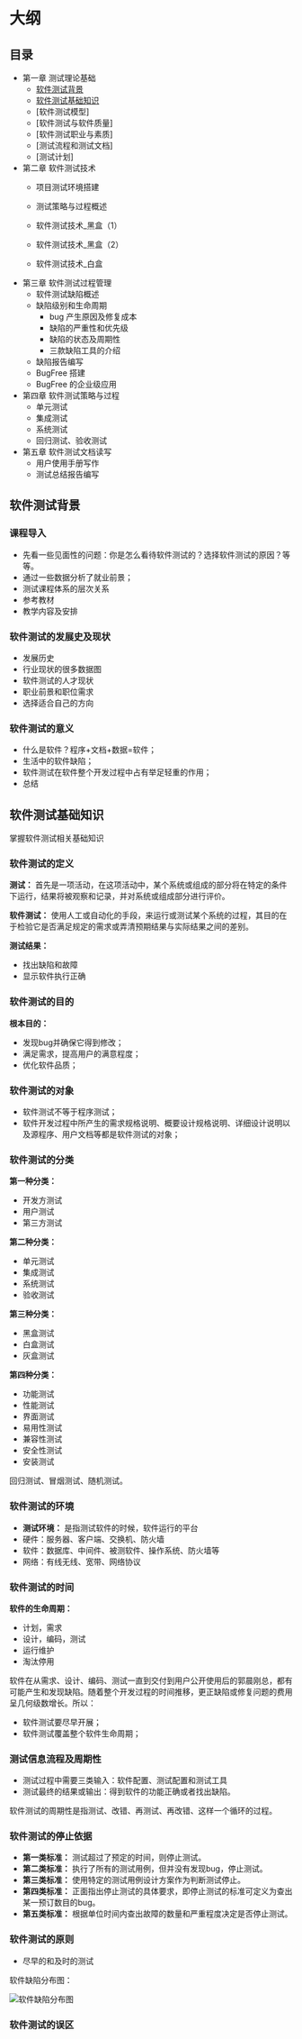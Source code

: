 # 大纲

## 目录

- 第一章 测试理论基础
	- [软件测试背景](1-1.md#软件测试背景)
	- [软件测试基础知识](1-1.md#软件测试基础知识)
	- [软件测试模型]
	- [软件测试与软件质量]
	- [软件测试职业与素质]
	- [测试流程和测试文档]
	- [测试计划]
- 第二章 软件测试技术
	- 项目测试环境搭建
	- 测试策略与过程概述
	- 软件测试技术_黑盒（1）
	
	- 软件测试技术_黑盒（2）
	- 软件测试技术_白盒
- 第三章 软件测试过程管理
	- 软件测试缺陷概述
	- 缺陷级别和生命周期
		- bug 产生原因及修复成本
		- 缺陷的严重性和优先级
		- 缺陷的状态及周期性
		- 三款缺陷工具的介绍
	- 缺陷报告编写
	- BugFree 搭建
	- BugFree 的企业级应用
- 第四章 软件测试策略与过程
	- 单元测试
	- 集成测试
	- 系统测试
	- 回归测试、验收测试
- 第五章 软件测试文档读写
	- 用户使用手册写作
	- 测试总结报告编写


## 软件测试背景

### 课程导入

- 先看一些见面性的问题：你是怎么看待软件测试的？选择软件测试的原因？等等。
- 通过一些数据分析了就业前景；
- 测试课程体系的层次关系
- 参考教材
- 教学内容及安排

### 软件测试的发展史及现状

- 发展历史
- 行业现状的很多数据图
- 软件测试的人才现状
- 职业前景和职位需求
- 选择适合自己的方向

### 软件测试的意义

- 什么是软件？程序+文档+数据=软件；
- 生活中的软件缺陷；
- 软件测试在软件整个开发过程中占有举足轻重的作用；
- 总结

## 软件测试基础知识

掌握软件测试相关基础知识

### 软件测试的定义

**测试：** 首先是一项活动，在这项活动中，某个系统或组成的部分将在特定的条件下运行，结果将被观察和记录，并对系统或组成部分进行评价。

**软件测试：** 使用人工或自动化的手段，来运行或测试某个系统的过程，其目的在于检验它是否满足规定的需求或弄清预期结果与实际结果之间的差别。

**测试结果：**
- 找出缺陷和故障
- 显示软件执行正确

### 软件测试的目的

**根本目的：**
- 发现bug并确保它得到修改；
- 满足需求，提高用户的满意程度；
- 优化软件品质；

### 软件测试的对象

- 软件测试不等于程序测试；
- 软件开发过程中所产生的需求规格说明、概要设计规格说明、详细设计说明以及源程序、用户文档等都是软件测试的对象；

### 软件测试的分类

**第一种分类：**
- 开发方测试
- 用户测试
- 第三方测试

**第二种分类：**
- 单元测试
- 集成测试
- 系统测试
- 验收测试

**第三种分类：**
- 黑盒测试
- 白盒测试
- 灰盒测试

**第四种分类：**
- 功能测试
- 性能测试
- 界面测试
- 易用性测试
- 兼容性测试
- 安全性测试
- 安装测试

回归测试、冒烟测试、随机测试。

### 软件测试的环境

- **测试环境：** 是指测试软件的时候，软件运行的平台
- 硬件：服务器、客户端、交换机、防火墙
- 软件：数据库、中间件、被测软件、操作系统、防火墙等
- 网络：有线无线、宽带、网络协议

### 软件测试的时间

**软件的生命周期：**
- 计划，需求
- 设计，编码，测试
- 运行维护
- 淘汰停用

软件在从需求、设计、编码、测试一直到交付到用户公开使用后的郭晨刚总，都有可能产生和发现缺陷。随着整个开发过程的时间推移，更正缺陷或修复问题的费用呈几何级数增长。所以：

- 软件测试要尽早开展；
- 软件测试覆盖整个软件生命周期；

### 测试信息流程及周期性

- 测试过程中需要三类输入：软件配置、测试配置和测试工具
- 测试最终的结果或输出：得到软件的功能正确或者找出缺陷。

软件测试的周期性是指测试、改错、再测试、再改错、这样一个循环的过程。

### 软件测试的停止依据

- **第一类标准：** 测试超过了预定的时间，则停止测试。
- **第二类标准：** 执行了所有的测试用例，但并没有发现bug，停止测试。
- **第三类标准：** 使用特定的测试用例设计方案作为判断测试停止。
- **第四类标准：** 正面指出停止测试的具体要求，即停止测试的标准可定义为查出某一预订数目的bug。
- **第五类标准：** 根据单位时间内查出故障的数量和严重程度决定是否停止测试。

### 软件测试的原则

- 尽早的和及时的测试

软件缺陷分布图：

![软件缺陷分布图](/bug分布.jpg)

### 软件测试的误区